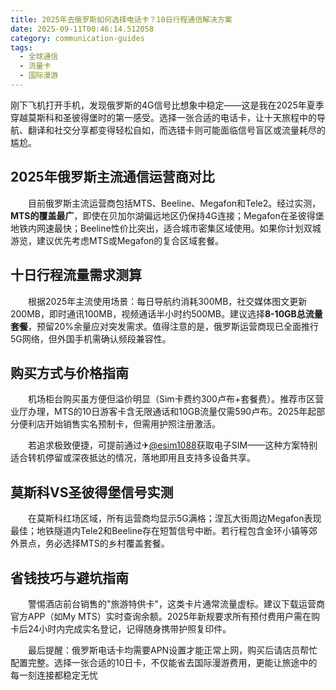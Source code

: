```yaml
---
title: 2025年去俄罗斯如何选择电话卡？10日行程通信解决方案
date: 2025-09-11T00:46:14.512058
category: communication-guides
tags:
  - 全球通信
  - 流量卡
  - 国际漫游
---
```


刚下飞机打开手机，发现俄罗斯的4G信号比想象中稳定——这是我在2025年夏季穿越莫斯科和圣彼得堡时的第一感受。选择一张合适的电话卡，让十天旅程中的导航、翻译和社交分享都变得轻松自如，而选错卡则可能面临信号盲区或流量耗尽的尴尬。

## 2025年俄罗斯主流通信运营商对比

　　目前俄罗斯主流运营商包括MTS、Beeline、Megafon和Tele2。经过实测，**MTS的覆盖最广**，即使在贝加尔湖偏远地区仍保持4G连接；Megafon在圣彼得堡地铁内网速最快；Beeline性价比突出，适合城市密集区域使用。如果你计划双城游览，建议优先考虑MTS或Megafon的复合区域套餐。

## 十日行程流量需求测算

　　根据2025年主流使用场景：每日导航约消耗300MB，社交媒体图文更新200MB，即时通讯100MB，视频通话半小时约500MB。建议选择**8-10GB总流量套餐**，预留20%余量应对突发需求。值得注意的是，俄罗斯运营商现已全面推行5G网络，但外国手机需确认频段兼容性。

## 购买方式与价格指南

　　机场柜台购买虽方便但溢价明显（Sim卡费约300卢布+套餐费）。推荐市区营业厅办理，MTS的10日游客卡含无限通话和10GB流量仅需590卢布。2025年起部分便利店开始销售实名预制卡，但需用护照注册激活。

　　若追求极致便捷，可提前通过✈[@esim1088](https://t.me/s/esim1088)获取电子SIM——这种方案特别适合转机停留或深夜抵达的情况，落地即用且支持多设备共享。

## 莫斯科VS圣彼得堡信号实测

　　在莫斯科红场区域，所有运营商均显示5G满格；涅瓦大街周边Megafon表现最佳；地铁隧道内Tele2和Beeline存在短暂信号中断。若行程包含金环小镇等郊外景点，务必选择MTS的乡村覆盖套餐。

## 省钱技巧与避坑指南

　　警惕酒店前台销售的"旅游特供卡"，这类卡片通常流量虚标。建议下载运营商官方APP（如My MTS）实时查询余额。2025年新规要求所有预付费用户需在购卡后24小时内完成实名登记，记得随身携带护照复印件。

　　最后提醒：俄罗斯电话卡均需要APN设置才能正常上网，购买后请店员帮忙配置完整。选择一张合适的10日卡，不仅能省去国际漫游费用，更能让旅途中的每一刻连接都稳定无忧